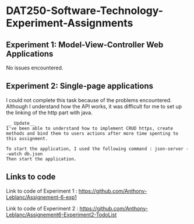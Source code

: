 # DAT250-Software-Technology-Experiment-Assignments

## Experiment 1: Model-View-Controller Web Applications

No issues encountered.

## Experiment 2: Single-page applications

I could not complete this task because of the problems encountered. Although I understand how the API works, it was difficult for me to set up the linking of the http part with java.

```
__ Update__
I've been able to understand how to implement CRUD https, create methods and bind them to users actions after more time spenting to this assignment.

To start the application, I used the following command : json-server --watch db.json
Then start the application.
```

## Links to code

Link to code of Experiment 1 : 
https://github.com/Anthony-Leblanc/Assignement-6-exp1

Link to code of Experiment 2 : 
https://github.com/Anthony-Leblanc/Assignement6-Experiment2-TodoList
